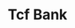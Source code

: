 ---
title: Tcf Bank
slug: tcf-bank
updated-on: '2024-05-30T13:44:31.749Z'
created-on: '2024-05-30T13:41:46.671Z'
published-on: '2024-05-30T13:54:32.469Z'
f_city-state-2:
- cms/city/hastings-mn.md
- cms/city/grove-mn.md
- cms/city/rockford-mn.md
- cms/city/maple-plain-mn.md
f_locations:
- cms/payday-loan/tcf-bank-27117.md
- cms/payday-loan/tcf-bank-27118.md
- cms/payday-loan/tcf-bank-27119.md
- cms/payday-loan/tcf-bank-27120.md
f_states:
- cms/state/minnesota.md
layout: '[company].html'
tags: company
---